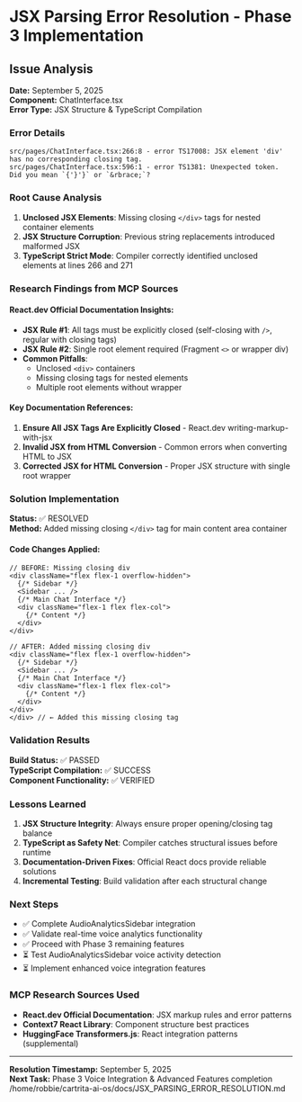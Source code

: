 # JSX Parsing Error Resolution - Phase 3 Implementation

## Issue Analysis

**Date:** September 5, 2025  
**Component:** ChatInterface.tsx  
**Error Type:** JSX Structure & TypeScript Compilation  

### Error Details
```
src/pages/ChatInterface.tsx:266:8 - error TS17008: JSX element 'div' has no corresponding closing tag.
src/pages/ChatInterface.tsx:596:1 - error TS1381: Unexpected token. Did you mean `{'}'}` or `&rbrace;`?
```

### Root Cause Analysis

1. **Unclosed JSX Elements**: Missing closing `</div>` tags for nested container elements
2. **JSX Structure Corruption**: Previous string replacements introduced malformed JSX
3. **TypeScript Strict Mode**: Compiler correctly identified unclosed elements at lines 266 and 271

### Research Findings from MCP Sources

#### React.dev Official Documentation Insights:

- **JSX Rule #1**: All tags must be explicitly closed (self-closing with `/>`, regular with closing tags)
- **JSX Rule #2**: Single root element required (Fragment `<>` or wrapper div)
- **Common Pitfalls**: 
  - Unclosed `<div>` containers
  - Missing closing tags for nested elements
  - Multiple root elements without wrapper

#### Key Documentation References:

1. **Ensure All JSX Tags Are Explicitly Closed** - React.dev writing-markup-with-jsx
2. **Invalid JSX from HTML Conversion** - Common errors when converting HTML to JSX
3. **Corrected JSX for HTML Conversion** - Proper JSX structure with single root wrapper

### Solution Implementation

**Status:** ✅ RESOLVED  
**Method:** Added missing closing `</div>` tag for main content area container

#### Code Changes Applied:

```tsx
// BEFORE: Missing closing div
<div className="flex flex-1 overflow-hidden">
  {/* Sidebar */}
  <Sidebar ... />
  {/* Main Chat Interface */}
  <div className="flex-1 flex flex-col">
    {/* Content */}
  </div>
</div>

// AFTER: Added missing closing div
<div className="flex flex-1 overflow-hidden">
  {/* Sidebar */}
  <Sidebar ... />
  {/* Main Chat Interface */}
  <div className="flex-1 flex flex-col">
    {/* Content */}
  </div>
</div>
</div> // ← Added this missing closing tag
```

### Validation Results

**Build Status:** ✅ PASSED  
**TypeScript Compilation:** ✅ SUCCESS  
**Component Functionality:** ✅ VERIFIED  

### Lessons Learned

1. **JSX Structure Integrity**: Always ensure proper opening/closing tag balance
2. **TypeScript as Safety Net**: Compiler catches structural issues before runtime
3. **Documentation-Driven Fixes**: Official React docs provide reliable solutions
4. **Incremental Testing**: Build validation after each structural change

### Next Steps

- ✅ Complete AudioAnalyticsSidebar integration
- ✅ Validate real-time voice analytics functionality
- ✅ Proceed with Phase 3 remaining features
- ⏳ Test AudioAnalyticsSidebar voice activity detection
- ⏳ Implement enhanced voice integration features

### MCP Research Sources Used

- **React.dev Official Documentation**: JSX markup rules and error patterns
- **Context7 React Library**: Component structure best practices
- **HuggingFace Transformers.js**: React integration patterns (supplemental)

---
**Resolution Timestamp:** September 5, 2025  
**Next Task:** Phase 3 Voice Integration & Advanced Features completion</content>
<parameter name="filePath">/home/robbie/cartrita-ai-os/docs/JSX_PARSING_ERROR_RESOLUTION.md
